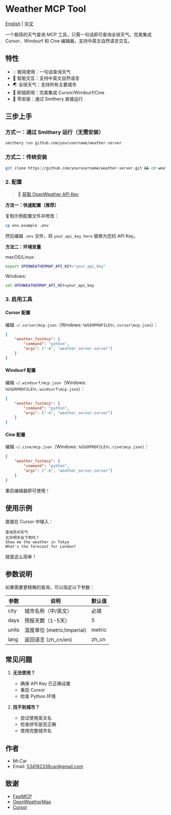 # Weather MCP Tool

[English](README.md) | [中文](README_zh.md)

一个极简的天气查询 MCP 工具，只需一句话即可查询全球天气。完美集成 Cursor、Windsurf 和 Cine 编辑器，支持中英文自然语言交互。

## 特性

- 💡 极简使用：一句话查询天气
- 🤖 智能交互：支持中英文自然语言
- 🌏 全球天气：支持所有主要城市
- 🔌 即插即用：完美集成 Cursor/Windsurf/Cine
- 🚀 零安装：通过 Smithery 直接运行

## 三步上手

### 方式一：通过 Smithery 运行（无需安装）

```bash
smithery run github.com/yourusername/weather-server
```

### 方式二：传统安装

```bash
git clone https://github.com/yourusername/weather-server.git && cd weather-server && pip install -e .
```

### 2. 配置

> 🔑 [获取 OpenWeather API Key](https://home.openweathermap.org/api_keys)

**方法一：快速配置（推荐）**

复制示例配置文件并修改：
```bash
cp env.example .env
```
然后编辑 `.env` 文件，将 `your_api_key_here` 替换为您的 API Key。

**方法二：环境变量**

macOS/Linux:
```bash
export OPENWEATHERMAP_API_KEY="your_api_key"
```

Windows:
```cmd
set OPENWEATHERMAP_API_KEY=your_api_key
```

### 3. 启用工具

#### Cursor 配置
编辑 `~/.cursor/mcp.json`（Windows: `%USERPROFILE%\.cursor\mcp.json`）：
```json
{
    "weather_fastmcp": {
        "command": "python",
        "args": ["-m", "weather_server.server"]
    }
}
```

#### Windsurf 配置
编辑 `~/.windsurf/mcp.json`（Windows: `%USERPROFILE%\.windsurf\mcp.json`）：
```json
{
    "weather_fastmcp": {
        "command": "python",
        "args": ["-m", "weather_server.server"]
    }
}
```

#### Cine 配置
编辑 `~/.cine/mcp.json`（Windows: `%USERPROFILE%\.cine\mcp.json`）：
```json
{
    "weather_fastmcp": {
        "command": "python",
        "args": ["-m", "weather_server.server"]
    }
}
```

重启编辑器即可使用！

## 使用示例

直接在 Cursor 中输入：
```
查询苏州天气
北京明天会下雨吗？
Show me the weather in Tokyo
What's the forecast for London?
```

就是这么简单！

## 参数说明

如果需要更精确的查询，可以指定以下参数：

| 参数 | 说明 | 默认值 |
|------|------|--------|
| city | 城市名称（中/英文） | 必填 |
| days | 预报天数（1-5天） | 5 |
| units | 温度单位 (metric/imperial) | metric |
| lang | 返回语言 (zh_cn/en) | zh_cn |

## 常见问题

1. **无法使用？**
   - 确保 API Key 已正确设置
   - 重启 Cursor
   - 检查 Python 环境

2. **找不到城市？**
   - 尝试使用英文名
   - 检查拼写是否正确
   - 使用完整城市名

## 作者

- Mr.Car
- Email: 534192336car@gmail.com

## 致谢

- [FastMCP](https://github.com/microsoft/fastmcp)
- [OpenWeatherMap](https://openweathermap.org/)
- [Cursor](https://cursor.sh/) 